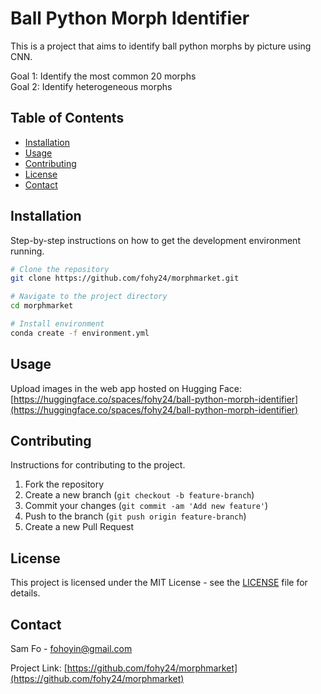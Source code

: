 # Ball Python Morph Identifier

This is a project that aims to identify ball python morphs by picture using CNN.

Goal 1: Identify the most common 20 morphs  
Goal 2: Identify heterogeneous morphs

## Table of Contents

- [Installation](#installation)
- [Usage](#usage)
- [Contributing](#contributing)
- [License](#license)
- [Contact](#contact)

## Installation

Step-by-step instructions on how to get the development environment running.

```bash
# Clone the repository
git clone https://github.com/fohy24/morphmarket.git

# Navigate to the project directory
cd morphmarket

# Install environment
conda create -f environment.yml
```

## Usage

Upload images in the web app hosted on Hugging Face: [https://huggingface.co/spaces/fohy24/ball-python-morph-identifier](https://huggingface.co/spaces/fohy24/ball-python-morph-identifier)


## Contributing

Instructions for contributing to the project.

1. Fork the repository
2. Create a new branch (`git checkout -b feature-branch`)
3. Commit your changes (`git commit -am 'Add new feature'`)
4. Push to the branch (`git push origin feature-branch`)
5. Create a new Pull Request

## License

This project is licensed under the MIT License - see the [LICENSE](LICENSE) file for details.

## Contact

Sam Fo - [fohoyin@gmail.com](mailto:fohoyin@gmail.com)

Project Link: [https://github.com/fohy24/morphmarket](https://github.com/fohy24/morphmarket)
